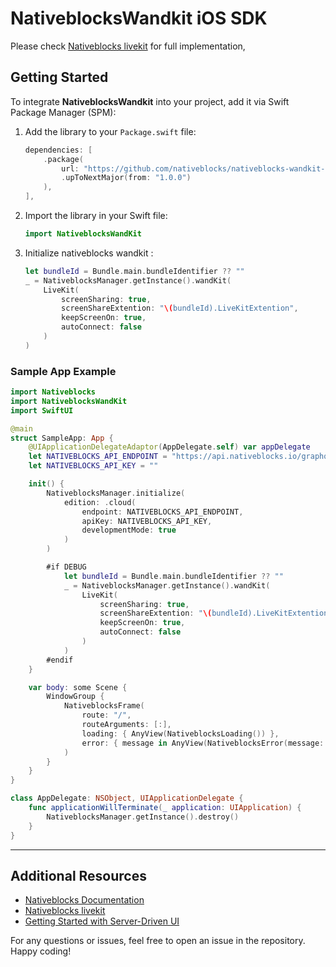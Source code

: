 # NativeblocksWandkit iOS SDK

Please check [Nativeblocks livekit](https://nativeblocks.io/docs/live-kit/swift/) for full implementation,

## Getting Started

To integrate **NativeblocksWandkit** into your project, add it via Swift Package Manager (SPM):

1. Add the library to your `Package.swift` file:

    ```swift
    dependencies: [
        .package(
            url: "https://github.com/nativeblocks/nativeblocks-wandkit-ios-sdk.git",
            .upToNextMajor(from: "1.0.0")
        ),
    ],
    ```

2. Import the library in your Swift file:

    ```swift
    import NativeblocksWandKit
    ```

3. Initialize nativeblocks wandkit : 

    ```swift
    let bundleId = Bundle.main.bundleIdentifier ?? ""
    _ = NativeblocksManager.getInstance().wandKit(
        LiveKit(
            screenSharing: true,
            screenShareExtention: "\(bundleId).LiveKitExtention",
            keepScreenOn: true,
            autoConnect: false
        )
    )
    ```

### Sample App Example

```swift
import Nativeblocks
import NativeblocksWandKit
import SwiftUI

@main
struct SampleApp: App {
    @UIApplicationDelegateAdaptor(AppDelegate.self) var appDelegate
    let NATIVEBLOCKS_API_ENDPOINT = "https://api.nativeblocks.io/graphql"
    let NATIVEBLOCKS_API_KEY = ""

    init() {
        NativeblocksManager.initialize(
            edition: .cloud(
                endpoint: NATIVEBLOCKS_API_ENDPOINT,
                apiKey: NATIVEBLOCKS_API_KEY,
                developmentMode: true
            )
        )

        #if DEBUG
            let bundleId = Bundle.main.bundleIdentifier ?? ""
            _ = NativeblocksManager.getInstance().wandKit(
                LiveKit(
                    screenSharing: true,
                    screenShareExtention: "\(bundleId).LiveKitExtention",
                    keepScreenOn: true,
                    autoConnect: false
                )
            )
        #endif
    }

    var body: some Scene {
        WindowGroup {
            NativeblocksFrame(
                route: "/",
                routeArguments: [:],
                loading: { AnyView(NativeblocksLoading()) },
                error: { message in AnyView(NativeblocksError(message: message)) }
            )
        }
    }
}

class AppDelegate: NSObject, UIApplicationDelegate {
    func applicationWillTerminate(_ application: UIApplication) {
        NativeblocksManager.getInstance().destroy()
    }
}
```
---

## Additional Resources

- [Nativeblocks Documentation](https://nativeblocks.io/docs/get-started/introduction/)
- [Nativeblocks livekit](https://nativeblocks.io/docs/live-kit/swift/)
- [Getting Started with Server-Driven UI](https://nativeblocks.io/blog/server-driven-ui-introduction/)

For any questions or issues, feel free to open an issue in the repository. Happy coding!